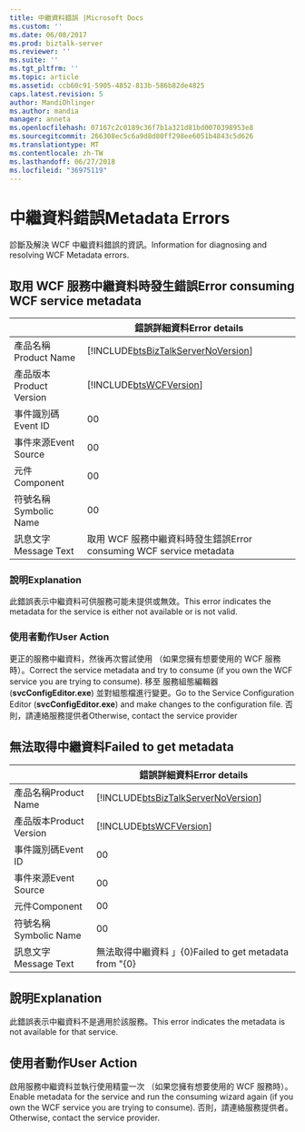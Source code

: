 ```yaml
---
title: 中繼資料錯誤 |Microsoft Docs
ms.custom: ''
ms.date: 06/08/2017
ms.prod: biztalk-server
ms.reviewer: ''
ms.suite: ''
ms.tgt_pltfrm: ''
ms.topic: article
ms.assetid: ccb60c91-5905-4852-813b-586b82de4825
caps.latest.revision: 5
author: MandiOhlinger
ms.author: mandia
manager: anneta
ms.openlocfilehash: 07167c2c0189c36f7b1a321d81bd0070398953e8
ms.sourcegitcommit: 266308ec5c6a9d8d80ff298ee6051b4843c5d626
ms.translationtype: MT
ms.contentlocale: zh-TW
ms.lasthandoff: 06/27/2018
ms.locfileid: "36975119"
---
```

# <a name="metadata-errors"></a><span data-ttu-id="5baaa-102">中繼資料錯誤</span><span class="sxs-lookup"><span data-stu-id="5baaa-102">Metadata Errors</span></span>
<span data-ttu-id="5baaa-103">診斷及解決 WCF 中繼資料錯誤的資訊。</span><span class="sxs-lookup"><span data-stu-id="5baaa-103">Information for diagnosing and resolving WCF Metadata errors.</span></span>  
  
## <a name="error-consuming-wcf-service-metadata"></a><span data-ttu-id="5baaa-104">取用 WCF 服務中繼資料時發生錯誤</span><span class="sxs-lookup"><span data-stu-id="5baaa-104">Error consuming WCF service metadata</span></span>

|                 |                                   <span data-ttu-id="5baaa-105">錯誤詳細資料</span><span class="sxs-lookup"><span data-stu-id="5baaa-105">Error details</span></span>                                    |
|-----------------|------------------------------------------------------------------------------------|
|  <span data-ttu-id="5baaa-106">產品名稱</span><span class="sxs-lookup"><span data-stu-id="5baaa-106">Product Name</span></span>   | [!INCLUDE[btsBizTalkServerNoVersion](../includes/btsbiztalkservernoversion-md.md)] |
| <span data-ttu-id="5baaa-107">產品版本</span><span class="sxs-lookup"><span data-stu-id="5baaa-107">Product Version</span></span> |             [!INCLUDE[btsWCFVersion](../includes/btswcfversion-md.md)]             |
|    <span data-ttu-id="5baaa-108">事件識別碼</span><span class="sxs-lookup"><span data-stu-id="5baaa-108">Event ID</span></span>     |                                         <span data-ttu-id="5baaa-109">0</span><span class="sxs-lookup"><span data-stu-id="5baaa-109">0</span></span>                                          |
|  <span data-ttu-id="5baaa-110">事件來源</span><span class="sxs-lookup"><span data-stu-id="5baaa-110">Event Source</span></span>   |                                         <span data-ttu-id="5baaa-111">0</span><span class="sxs-lookup"><span data-stu-id="5baaa-111">0</span></span>                                          |
|    <span data-ttu-id="5baaa-112">元件</span><span class="sxs-lookup"><span data-stu-id="5baaa-112">Component</span></span>    |                                         <span data-ttu-id="5baaa-113">0</span><span class="sxs-lookup"><span data-stu-id="5baaa-113">0</span></span>                                          |
|  <span data-ttu-id="5baaa-114">符號名稱</span><span class="sxs-lookup"><span data-stu-id="5baaa-114">Symbolic Name</span></span>  |                                         <span data-ttu-id="5baaa-115">0</span><span class="sxs-lookup"><span data-stu-id="5baaa-115">0</span></span>                                          |
|  <span data-ttu-id="5baaa-116">訊息文字</span><span class="sxs-lookup"><span data-stu-id="5baaa-116">Message Text</span></span>   |                        <span data-ttu-id="5baaa-117">取用 WCF 服務中繼資料時發生錯誤</span><span class="sxs-lookup"><span data-stu-id="5baaa-117">Error consuming WCF service metadata</span></span>                        |
  
### <a name="explanation"></a><span data-ttu-id="5baaa-118">說明</span><span class="sxs-lookup"><span data-stu-id="5baaa-118">Explanation</span></span>  
 <span data-ttu-id="5baaa-119">此錯誤表示中繼資料可供服務可能未提供或無效。</span><span class="sxs-lookup"><span data-stu-id="5baaa-119">This error indicates the metadata for the service is either not available or is not valid.</span></span>  
  
### <a name="user-action"></a><span data-ttu-id="5baaa-120">使用者動作</span><span class="sxs-lookup"><span data-stu-id="5baaa-120">User Action</span></span>  
 <span data-ttu-id="5baaa-121">更正的服務中繼資料，然後再次嘗試使用 （如果您擁有想要使用的 WCF 服務時）。</span><span class="sxs-lookup"><span data-stu-id="5baaa-121">Correct the service metadata and try to consume (if you own the WCF service you are trying to consume).</span></span> <span data-ttu-id="5baaa-122">移至 服務組態編輯器 (**svcConfigEditor.exe**) 並對組態檔進行變更。</span><span class="sxs-lookup"><span data-stu-id="5baaa-122">Go to the Service Configuration Editor (**svcConfigEditor.exe**) and make changes to the configuration file.</span></span>  <span data-ttu-id="5baaa-123">否則，請連絡服務提供者</span><span class="sxs-lookup"><span data-stu-id="5baaa-123">Otherwise, contact the service provider</span></span>

## <a name="failed-to-get-metadata"></a><span data-ttu-id="5baaa-124">無法取得中繼資料</span><span class="sxs-lookup"><span data-stu-id="5baaa-124">Failed to get metadata</span></span>

|                 |                                   <span data-ttu-id="5baaa-125">錯誤詳細資料</span><span class="sxs-lookup"><span data-stu-id="5baaa-125">Error details</span></span>                                    |
|-----------------|------------------------------------------------------------------------------------|
|  <span data-ttu-id="5baaa-126">產品名稱</span><span class="sxs-lookup"><span data-stu-id="5baaa-126">Product Name</span></span>   | [!INCLUDE[btsBizTalkServerNoVersion](../includes/btsbiztalkservernoversion-md.md)] |
| <span data-ttu-id="5baaa-127">產品版本</span><span class="sxs-lookup"><span data-stu-id="5baaa-127">Product Version</span></span> |             [!INCLUDE[btsWCFVersion](../includes/btswcfversion-md.md)]             |
|    <span data-ttu-id="5baaa-128">事件識別碼</span><span class="sxs-lookup"><span data-stu-id="5baaa-128">Event ID</span></span>     |                                         <span data-ttu-id="5baaa-129">0</span><span class="sxs-lookup"><span data-stu-id="5baaa-129">0</span></span>                                          |
|  <span data-ttu-id="5baaa-130">事件來源</span><span class="sxs-lookup"><span data-stu-id="5baaa-130">Event Source</span></span>   |                                         <span data-ttu-id="5baaa-131">0</span><span class="sxs-lookup"><span data-stu-id="5baaa-131">0</span></span>                                          |
|    <span data-ttu-id="5baaa-132">元件</span><span class="sxs-lookup"><span data-stu-id="5baaa-132">Component</span></span>    |                                         <span data-ttu-id="5baaa-133">0</span><span class="sxs-lookup"><span data-stu-id="5baaa-133">0</span></span>                                          |
|  <span data-ttu-id="5baaa-134">符號名稱</span><span class="sxs-lookup"><span data-stu-id="5baaa-134">Symbolic Name</span></span>  |                                         <span data-ttu-id="5baaa-135">0</span><span class="sxs-lookup"><span data-stu-id="5baaa-135">0</span></span>                                          |
|  <span data-ttu-id="5baaa-136">訊息文字</span><span class="sxs-lookup"><span data-stu-id="5baaa-136">Message Text</span></span>   |                          <span data-ttu-id="5baaa-137">無法取得中繼資料 」{0}</span><span class="sxs-lookup"><span data-stu-id="5baaa-137">Failed to get metadata from "{0}</span></span>                          |
  
## <a name="explanation"></a><span data-ttu-id="5baaa-138">說明</span><span class="sxs-lookup"><span data-stu-id="5baaa-138">Explanation</span></span>  
 <span data-ttu-id="5baaa-139">此錯誤表示中繼資料不是適用於該服務。</span><span class="sxs-lookup"><span data-stu-id="5baaa-139">This error indicates the metadata is not available for that service.</span></span>  
  
## <a name="user-action"></a><span data-ttu-id="5baaa-140">使用者動作</span><span class="sxs-lookup"><span data-stu-id="5baaa-140">User Action</span></span>  
 <span data-ttu-id="5baaa-141">啟用服務中繼資料並執行使用精靈一次 （如果您擁有想要使用的 WCF 服務時）。</span><span class="sxs-lookup"><span data-stu-id="5baaa-141">Enable metadata for the service and run the consuming wizard again (if you own the WCF service you are trying to consume).</span></span> <span data-ttu-id="5baaa-142">否則，請連絡服務提供者。</span><span class="sxs-lookup"><span data-stu-id="5baaa-142">Otherwise, contact the service provider.</span></span>